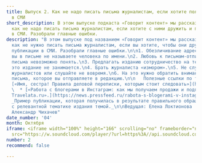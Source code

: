 ```yaml
---
title: Выпуск 2. Как не надо писать письма журналистам, если хотите получать публикации
  в СМИ
short_description: В этом выпуске подкаста «Говорит контент» мы рассказали о том,
  как не надо писать письма журналистам, если хотите с ними дружить и получать публикации
  в СМИ. Разобрали главные ошибки.
description: "В этом выпуске под названием «Говорит контент» мы рассказываем о том,
  как не нужно писать письма журналистам, если вы хотите, чтобы они дружили и получали
  публикации в СМИ. Разобрали главные ошибки.\n\n1. Обезличивание адресата. Это когда
  вы в письме не называете человека по имени.\n2. Любовь к письмам-отпискам. Из этого
  письма невозможно понять.\n3. Предлагать изданию сотрудничество на тему, которой
  это издание не занимается.\n4. Брать журналиста «измором».\n5. Не слушайте письма
  журналистов или слушайте не вовремя.\n6. На это нужно обратить внимание при оформлении
  письма, которое вы отправляете в редакцию.\n\n   Полезные ссылки по теме:\n   *
  [«Имя, сестра! Правила деловой переписки, которым стоит следовать»](https://news.pressfeed.ru/pravila-delovoj-perepiski-imena/)\n
  \  * [«Работа с блогерами в Инстаграм: как мы получаем продажи и подписчиков. Кейс
  Travelata.ru».](https://news.pressfeed.ru/rabota-s-blogerami-v-instagram-kak-my-poluchaem-prodazhi-i-podpischikov/)
  _Пример публикации, которая получилась в результате правильного обращения в редакцию
  с релевантной тематике издания темой._\n\nВедущая: Елена Локтионова  \nРедактор:
  Александр Чихачев"
date_number: '04'
month: Октября
iframe: <iframe width="100%" height="166" scrolling="no" frameborder="no" allow="autoplay"
  src="https://w.soundcloud.com/player/?url=https%3A//api.soundcloud.com/tracks/690876052&color=%23ff5500&auto_play=false&hide_related=false&show_comments=true&show_user=true&show_reposts=false&show_teaser=true"></iframe>
number: 2
recommend: false

---
```

